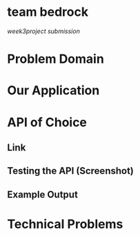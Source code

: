 # team bedrock
*week3project submission*

# Problem Domain

# Our Application

# API of Choice

## Link

## Testing the API (Screenshot)

## Example Output

# Technical Problems
